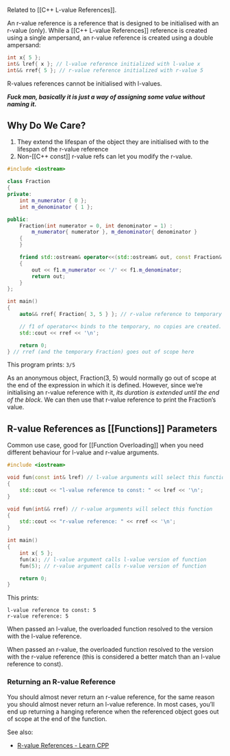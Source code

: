 Related to [[C++ L-value References]].

An r-value reference is a reference that is designed to be initialised with an r-value (only). While a  [[C++ L-value References]] reference is created using a single ampersand, an r-value reference is created using a double ampersand:

```cpp
int x{ 5 };
int& lref{ x }; // l-value reference initialized with l-value x
int&& rref{ 5 }; // r-value reference initialized with r-value 5
```

R-values references cannot be initialised with l-values.

***Fuck man, basically it is just a way of assigning some value without naming it.***

## Why Do We Care?

1. They extend the lifespan of the object they are initialised with to the lifespan of the r-value reference
2. Non-[[C++ const]] r-value refs can let you modify the r-value.

```cpp
#include <iostream>

class Fraction
{
private:
	int m_numerator { 0 };
	int m_denominator { 1 };

public:
	Fraction(int numerator = 0, int denominator = 1) :
		m_numerator{ numerator }, m_denominator{ denominator }
	{
	}

	friend std::ostream& operator<<(std::ostream& out, const Fraction& f1)
	{
		out << f1.m_numerator << '/' << f1.m_denominator;
		return out;
	}
};

int main()
{
	auto&& rref{ Fraction{ 3, 5 } }; // r-value reference to temporary Fraction

	// f1 of operator<< binds to the temporary, no copies are created.
	std::cout << rref << '\n';

	return 0;
} // rref (and the temporary Fraction) goes out of scope here
```

This program prints: `3/5`

As an anonymous object, Fraction(3, 5) would normally go out of scope at the end of the expression in which it is defined. However, since we’re initialising an r-value reference with it, *its duration is extended until the end of the block*. We can then use that r-value reference to print the Fraction’s value.

## R-value References as [[Functions]] Parameters

Common use case, good for [[Function Overloading]] when you need different behaviour for l-value and r-value arguments.

```cpp
#include <iostream>

void fun(const int& lref) // l-value arguments will select this function
{
	std::cout << "l-value reference to const: " << lref << '\n';
}

void fun(int&& rref) // r-value arguments will select this function
{
	std::cout << "r-value reference: " << rref << '\n';
}

int main()
{
	int x{ 5 };
	fun(x); // l-value argument calls l-value version of function
	fun(5); // r-value argument calls r-value version of function

	return 0;
}
```

This prints:
```
l-value reference to const: 5
r-value reference: 5
```

When passed an l-value, the overloaded function resolved to the version with the l-value reference. 

When passed an r-value, the overloaded function resolved to the version with the r-value reference (this is considered a better match than an l-value reference to const).

### Returning an R-value Reference

You should almost never return an r-value reference, for the same reason you should almost never return an l-value reference. In most cases, you’ll end up returning a hanging reference when the referenced object goes out of scope at the end of the function.


See also:
- [R-value References - Learn CPP](https://www.learncpp.com/cpp-tutorial/rvalue-references/)